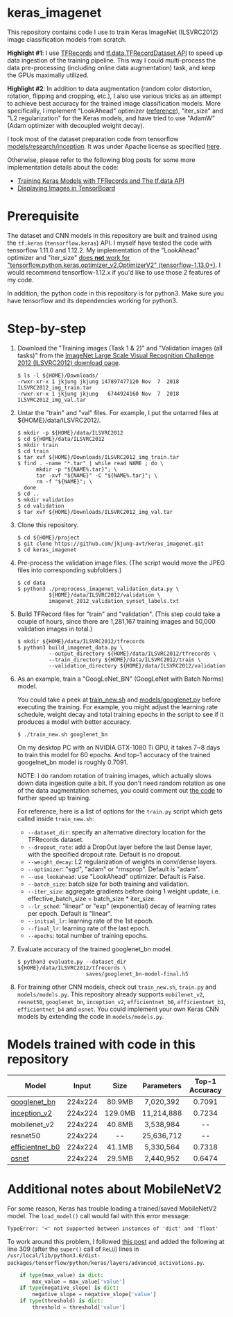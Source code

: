 keras_imagenet
==============

This repository contains code I use to train Keras ImageNet (ILSVRC2012) image classification models from scratch.

**Highlight #1**: I use [TFRecords](https://www.tensorflow.org/tutorials/load_data/tf_records) and [tf.data.TFRecordDataset API](https://www.tensorflow.org/api_docs/python/tf/data/TFRecordDataset) to speed up data ingestion of the training pipeline.  This way I could multi-process the data pre-processing (including online data augmentation) task, and keep the GPUs maximally utilized.

**Highlight #2**: In addition to data augmentation (random color distortion, rotation, flipping and cropping, etc.), I also use various tricks as an attempt to achieve best accuracy for the trained image classification models.  More specifically, I implement "LookAhead" optimizer ([reference](https://arxiv.org/abs/1907.08610)), "iter_size" and "L2 regularization" for the Keras models, and have tried to use "AdamW" (Adam optimizer with decoupled weight decay).

I took most of the dataset preparation code from tensorflow [models/research/inception](https://github.com/tensorflow/models/tree/master/research/inception).  It was under Apache license as specified [here](https://github.com/tensorflow/models/blob/master/LICENSE).

Otherwise, please refer to the following blog posts for some more implementation details about the code:

* [Training Keras Models with TFRecords and The tf.data API](https://jkjung-avt.github.io/tfrecords-for-keras/)
* [Displaying Images in TensorBoard](https://jkjung-avt.github.io/tensorboard-images/)

# Prerequisite

The dataset and CNN models in this repository are built and trained using the `tf.keras` (`tensorflow.keras`) API.  I myself have tested the code with tensorflow 1.11.0 and 1.12.2.  My implementation of the "LookAhead" optimizer and "iter_size" [does **not** work for "tensorflow.python.keras.optimizer_v2.OptimizerV2" (tensorflow-1.13.0+)](https://github.com/keras-team/keras/issues/3556).  I would recommend tensorflow-1.12.x if you'd like to use those 2 features of my code.

In addition, the python code in this repository is for python3.  Make sure you have tensorflow and its dependencies working for python3.

# Step-by-step

1. Download the "Training images (Task 1 & 2)" and "Validation images (all tasks)" from the [ImageNet Large Scale Visual Recognition Challenge 2012 (ILSVRC2012) download page](http://www.image-net.org/challenges/LSVRC/2012/nonpub-downloads).

   ```shell
   $ ls -l ${HOME}/Downloads/
   -rwxr-xr-x 1 jkjung jkjung 147897477120 Nov  7  2018 ILSVRC2012_img_train.tar
   -rwxr-xr-x 1 jkjung jkjung   6744924160 Nov  7  2018 ILSVRC2012_img_val.tar
   ```

2. Untar the "train" and "val" files.  For example, I put the untarred files at ${HOME}/data/ILSVRC2012/.

   ```shell
   $ mkdir -p ${HOME}/data/ILSVRC2012
   $ cd ${HOME}/data/ILSVRC2012
   $ mkdir train
   $ cd train
   $ tar xvf ${HOME}/Downloads/ILSVRC2012_img_train.tar
   $ find . -name "*.tar" | while read NAME ; do \
         mkdir -p "${NAME%.tar}"; \
         tar -xvf "${NAME}" -C "${NAME%.tar}"; \
         rm -f "${NAME}"; \
     done
   $ cd ..
   $ mkdir validation
   $ cd validation
   $ tar xvf ${HOME}/Downloads/ILSVRC2012_img_val.tar
   ```

3. Clone this repository.

   ```shell
   $ cd ${HOME}/project
   $ git clone https://github.com/jkjung-avt/keras_imagenet.git
   $ cd keras_imagenet
   ```

4. Pre-process the validation image files.  (The script would move the JPEG files into corresponding subfolders.)

   ```shell
   $ cd data
   $ python3 ./preprocess_imagenet_validation_data.py \
             ${HOME}/data/ILSVRC2012/validation \
             imagenet_2012_validation_synset_labels.txt
   ```

5. Build TFRecord files for "train" and "validation".  (This step could take a couple of hours, since there are 1,281,167 training images and 50,000 validation images in total.)

   ```shell
   $ mkdir ${HOME}/data/ILSVRC2012/tfrecords
   $ python3 build_imagenet_data.py \
             --output_directory ${HOME}/data/ILSVRC2012/tfrecords \
             --train_directory ${HOME}/data/ILSVRC2012/train \
             --validation_directory ${HOME}/data/ILSVRC2012/validation
   ```

6. As an example, train a "GoogLeNet_BN" (GoogLeNet with Batch Norms) model.

   You could take a peek at [train_new.sh](https://github.com/jkjung-avt/keras_imagenet/blob/master/train_new.sh) and [models/googlenet.py](https://github.com/jkjung-avt/keras_imagenet/blob/master/models/googlenet.py) before executing the training.  For example, you might adjust the learning rate schedule, weight decay and total training epochs in the script to see if it produces a model with better accuracy.

   ```shell
   $ ./train_new.sh googlenet_bn
   ```

   On my desktop PC with an NVIDIA GTX-1080 Ti GPU, it takes 7~8 days to train this model for 60 epochs.  And top-1 accuracy of the trained googelnet_bn model is roughly 0.7091.

   NOTE: I do random rotation of training images, which actually slows down data ingestion quite a bit.  If you don't need random rotation as one of the data augmentation schemes, you could comment out [the code](https://github.com/jkjung-avt/keras_imagenet/blob/master/utils/image_processing.py#L354) to further speed up training.

   For reference, here is a list of options for the `train.py` script which gets called inside `train_new.sh`:

   * `--dataset_dir`: specify an alternative directory location for the TFRecords dataset.
   * `--dropout_rate`: add a DropOut layer before the last Dense layer, with the specified dropout rate.  Default is no dropout.
   * `--weight_decay`: L2 regularization of weights in conv/dense layers.
   * `--optimizer`: "sgd", "adam" or "rmsprop".  Default is "adam".
   * `--use_lookahead`: use "LookAhead" optimizer.  Default is False.
   * `--batch_size`: batch size for both training and validation.
   * `--iter_size`: aggregate gradients before doing 1 weight update, i.e. effective_batch_size = batch_size * iter_size.
   * `--lr_sched`: "linear" or "exp" (exponential) decay of learning rates per epoch.  Default is "linear".
   * `--initial_lr`: learning rate of the 1st epoch.
   * `--final_lr`: learning rate of the last epoch.
   * `--epochs`: total number of training epochs.

7. Evaluate accuracy of the trained googlenet_bn model.

   ```shell
   $ python3 evaluate.py --dataset_dir ${HOME}/data/ILSVRC2012/tfrecords \
                         saves/googlenet_bn-model-final.h5
   ```

8. For training other CNN models, check out `train_new.sh`, `train.py` and `models/models.py`.  This repository already supports `mobilenet_v2`, `resnet50`, `googlenet_bn`, `inception_v2`, `efficientnet_b0`, `efficientnet_b1`, `efficientnet_b4` and `osnet`.  You could implement your own Keras CNN models by extending the code in `models/models.py`.

# Models trained with code in this repository

|      Model                                                                           |  Input  |   Size   | Parameters | Top-1 Accuracy |
| -------------------------------------------------------------------------------------| :-----: | :------: | :--------: | :------------: |
| [googlenet_bn](https://drive.google.com/open?id=1EW-ShppeSkaaqSDiaHIojWEil0jMR93k)   | 224x224 |  80.9MB  |  7,020,392 |      0.7091    |
| [inception_v2](https://drive.google.com/open?id=1yWIvHtvnPJIFcc7QMZ7aaW9nK0dbJ6z-)   | 224x224 | 129.0MB  | 11,214,888 |      0.7234    |
| mobilenet_v2                                                                         | 224x224 |  40.8MB  |  3,538,984 |       --       |
| resnet50                                                                             | 224x224 |    --    | 25,636,712 |       --       |
| [efficientnet_b0](https://drive.google.com/file/d/1RzgDS9mOxqCUy8mKd4fVF2F7swsC9JiE) | 224x224 |  41.1MB  |  5,330,564 |      0.7318    |
| [osnet](https://drive.google.com/file/d/15UbUHqu613fOl-ESn2_BwK783rxsImB-)           | 224x224 |  29.5MB  |  2,440,952 |      0.6474    |

# Additional notes about MobileNetV2

For some reason, Keras has trouble loading a trained/saved MobileNetV2 model.  The `load_model()` call would fail with this error message:

  `TypeError: '<' not supported between instances of 'dict' and 'float'`

To work around this problem, I followed [this post](https://github.com/tensorflow/tensorflow/issues/22697#issuecomment-436301471) and added the following at line 309 (after the `super()` call of `ReLU`) lines in `/usr/local/lib/python3.6/dist-packages/tensorflow/python/keras/layers/advanced_activations.py`.

  ```python
      if type(max_value) is dict:
          max_value = max_value['value']
      if type(negative_slope) is dict:
          negative_slope = negative_slope['value']
      if type(threshold) is dict:
          threshold = threshold['value']
  ```
